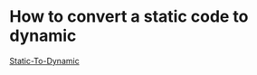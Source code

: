 # How to convert a static code to dynamic 

[Static-To-Dynamic](https://medium.com/@ojomohalex/creating-an-ec2-instance-using-modular-deployment-in-terraform-285ccd6064be)
